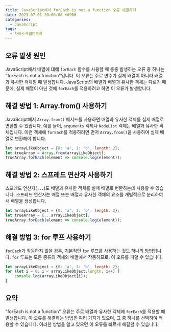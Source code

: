 ```yaml
---
title: JavaScript에서 forEach is not a function 오류 해결하기
date: 2023-07-01 20:00:00 +0900
categories:
  - JavaScript
tags:
  - 자바스크립트오류
---
```


## 오류 발생 원인

JavaScript에서 배열에 대해 `forEach` 함수를 사용할 때 종종 발생하는 오류 중 하나는 "forEach is not a function"입니다. 이 오류는 주로 변수가 실제 배열이 아니라 배열과 유사한 객체일 때 발생합니다. JavaScript의 배열과 배열과 유사한 객체는 다르기 때문에, 실제 배열이 아닌 것에 `forEach`를 적용하려고 하면 이 오류가 발생합니다.

## 해결 방법 1: Array.from() 사용하기

JavaScript에서 `Array.from()` 메서드를 사용하면 배열과 유사한 객체를 실제 배열로 변환할 수 있습니다. 예를 들어, `arguments` 객체나 `NodeList` 객체는 배열과 유사한 객체입니다. 이런 객체에 `forEach`를 적용하려면 먼저 `Array.from()`을 사용하여 실제 배열로 변환해야 합니다.

```javascript
let arrayLikeObject = {0: 'a', 1: 'b', length: 2};
let trueArray = Array.from(arrayLikeObject);
trueArray.forEach(element => console.log(element));
```

## 해결 방법 2: 스프레드 연산자 사용하기

스프레드 연산자(`...`)도 배열과 유사한 객체를 실제 배열로 변환하는데 사용할 수 있습니다. 스프레드 연산자는 배열 또는 배열과 유사한 객체의 요소를 개별적으로 분리하여 새 배열을 생성합니다.

```javascript
let arrayLikeObject = {0: 'a', 1: 'b', length: 2};
let trueArray = [...arrayLikeObject];
trueArray.forEach(element => console.log(element));
```

## 해결 방법 3: for 루프 사용하기

`forEach`가 작동하지 않을 경우, 기본적인 `for` 루프를 사용하는 것도 하나의 방법입니다. `for` 루프는 모든 종류의 객체와 배열에서 작동하므로, 이 오류를 피할 수 있습니다.

```javascript
let arrayLikeObject = {0: 'a', 1: 'b', length: 2};
for (let i = 0; i < arrayLikeObject.length; i++) {
    console.log(arrayLikeObject[i]);
}
```

## 요약

"forEach is not a function" 오류는 주로 배열과 유사한 객체에 `forEach`를 적용할 때 발생합니다. 이 오류를 해결하는 방법은 여러 가지가 있으며, 그 중 하나를 선택하여 적용할 수 있습니다. 이러한 방법을 알고 있으면 이 오류를 빠르게 해결할 수 있습니다.